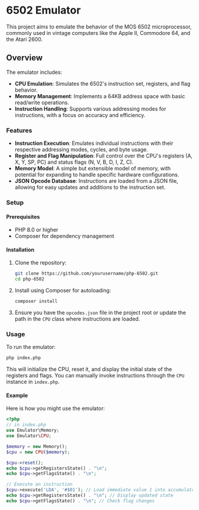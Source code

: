 # 6502 Emulator

This project aims to emulate the behavior of the MOS 6502 microprocessor,
commonly used in vintage computers like the Apple II, Commodore 64, and the
Atari 2600.

## Overview

The emulator includes:

- **CPU Emulation**: Simulates the 6502's instruction set, registers, and flag
behavior.
- **Memory Management**: Implements a 64KB address space with basic read/write
operations.
- **Instruction Handling**: Supports various addressing modes for instructions,
with a focus on accuracy and efficiency.

### Features

- **Instruction Execution**: Emulates individual instructions with their
respective addressing modes, cycles, and byte usage.
- **Register and Flag Manipulation**: Full control over the CPU's registers
(A, X, Y, SP, PC) and status flags (N, V, B, D, I, Z, C).
- **Memory Model**: A simple but extensible model of memory, with potential
for expanding to handle specific hardware configurations.
- **JSON Opcode Database**: Instructions are loaded from a JSON file, allowing
for easy updates and additions to the instruction set.

### Setup

#### Prerequisites

- PHP 8.0 or higher
- Composer for dependency management

#### Installation

1. Clone the repository:

   ```bash
   git clone https://github.com/yourusername/php-6502.git
   cd php-6502

2. Install using Composer for autoloading:

   ```bash
   composer install

3. Ensure you have the `opcodes.json` file in the project root or update the path in the `CPU` class where instructions are loaded.

### Usage

To run the emulator:

```bash
php index.php
```

This will initialize the CPU, reset it, and display the initial state of the
registers and flags. You can manually invoke instructions through the `CPU`
instance in `index.php`.

#### Example

Here is how you might use the emulator:

```php
<?php
// in index.php
use Emulator\Memory;
use Emulator\CPU;

$memory = new Memory();
$cpu = new CPU($memory);

$cpu->reset();
echo $cpu->getRegistersState() . "\n";
echo $cpu->getFlagsState() . "\n";

// Execute an instruction
$cpu->execute('LDA', '#$01'); // Load immediate value 1 into accumulator
echo $cpu->getRegistersState() . "\n"; // Display updated state
echo $cpu->getFlagsState() . "\n"; // Check flag changes
```
